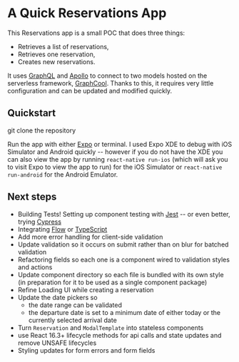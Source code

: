 # A Quick Reservations App

This Reservations app is a small POC that does three things:
- Retrieves a list of reservations,
- Retrieves one reservation,
- Creates new reservations.

It uses [GraphQL](https://graphql.org/) and [Apollo](https://www.apollographql.com/) to connect to two models hosted on the serverless framework, [GraphCool](https://www.graph.cool/). Thanks to this, it requires very little configuration and can be updated and modified quickly.

## Quickstart
git clone the repository

Run the app with either [Expo](https://expo.io/) or terminal. I used Expo XDE to debug with iOS Simulator and Android quickly -- however if you do not have the XDE you can also view the app by running `react-native run-ios` (which will ask you to visit Expo to view the app to run) for the iOS Simulator or `react-native run-android` for the Android Emulator. 

## Next steps
* Building Tests! Setting up component testing with [Jest](https://jestjs.io/) -- or even better, trying [Cypress](https://www.cypress.io/)
* Integrating [Flow](https://flow.org/) or [TypeScript](https://www.typescriptlang.org/)
* Add more error handling for client-side validation
* Update validation so it occurs on submit rather than on blur for batched validation
* Refactoring fields so each one is a component wired to validation styles and actions
* Update component directory so each file is bundled with its own style (in preparation for it to be used as a single component package)
* Refine Loading UI while creating a reservation
* Update the date pickers so 
  * the date range can be validated
  * the departure date is set to a minimum date of either today or the currently selected arrival date
* Turn `Reservation` and `ModalTemplate` into stateless components
* use React 16.3+ lifecycle methods for api calls and state updates and remove UNSAFE lifecycles
* Styling updates for form errors and form fields
